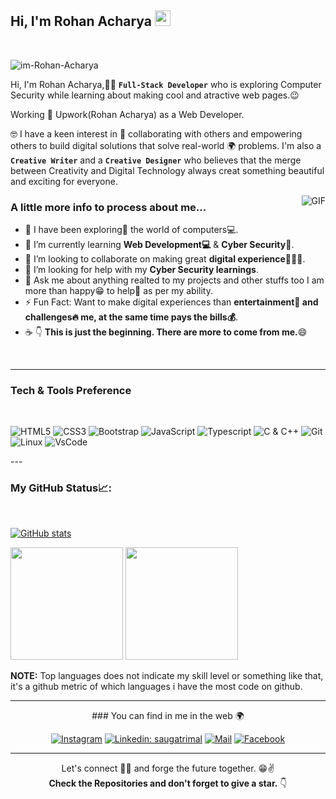 <h2> Hi, I'm Rohan Acharya <img src="https://media.giphy.com/media/hvRJCLFzcasrR4ia7z/giphy.gif" width="25px"></h2>

<br/>
<p align="left"> <img src="https://komarev.com/ghpvc/?username=im-Rohan-Acharya&label=Profile Views&color=blue&style=plastic" alt="im-Rohan-Acharya" /> </p>

Hi, I'm Rohan Acharya,👨‍💻 **`Full-Stack Developer`** who is exploring Computer Security while learning about making cool and atractive web pages.😉

Working 💼 <a src="https://www.upwork.com/freelancers/~0182a20267d537d9e6">Upwork(Rohan Acharya)</a> as a Web Developer.

🤓 I have a keen interest in 🤝 collaborating with others and empowering others to build digital solutions that solve real-world 🌍 problems. I'm also a **`Creative Writer`** and a **`Creative Designer`** who believes that the merge between Creativity and Digital Technology always creat something beautiful and exciting for everyone.

<img align="right" alt="GIF" src="https://media.giphy.com/media/IpeYSEZshTefe/giphy.gif" />
 
 ### A little more info to process about me... 

- 🔭 I have been exploring🔭 the world of computers💻.
- 🌱 I’m currently learning **Web Development💻** & **Cyber Security🔐**.
- 👯 I’m looking to collaborate on making great **digital experience🧑‍🤝‍🧑**.
- 🤔 I’m looking for help with my **Cyber Security learnings**.
- 💬 Ask me about anything realted to my projects and other stuffs too I am more than happy😁 to help👯 as per my ability. 
- ⚡ Fun Fact: Want to make digital experiences than **entertainment🕺 and challenges🔥 me, at the same time pays the bills💰**. 
- ☕ 👇 **This is just the beginning. There are more to come from me.**😄

<br>

---

### Tech & Tools Preference
<br>

![HTML5](https://img.shields.io/badge/-HTML5-black?style=for-the-badge&logo=html5&logoColor=white)
![CSS3](https://img.shields.io/badge/-CSS3-black?style=for-the-badge&logo=css3&logoColor=1572B6)
![Bootstrap](https://img.shields.io/badge/-Bootstrap-black?style=for-the-badge&logo=Bootstrap)
![JavaScript](https://img.shields.io/badge/-JavaScript-black?style=for-the-badge&logo=javascript)
![Typescript](https://img.shields.io/badge/-Nodejs-black?style=for-the-badge&logo=Typescript&logoColor=5df58b)
![C & C++](https://img.shields.io/badge/-C%20&%20C++-black?style=for-the-badge&logo=C%20&%20C++)
![Git](https://img.shields.io/badge/-Git-black?style=for-the-badge&logo=Git)    
![Linux](https://img.shields.io/badge/-Linux-black?style=for-the-badge&logo=Linux&logoColor=FCC624)
![VsCode](https://img.shields.io/badge/-VS%20Code-black?style=for-the-badge&logo=visual%20studio%20code&logoColor=white)
</div>
---

### My GitHub Status📈: 
<br> 

[![GitHub stats]( https://github-readme-streak-stats.herokuapp.com/?user=im-Rohan-Acharya&theme=radical)](https://github.com/saugat-rimal)
<p>
  <img height="180em" src="https://github-readme-stats.vercel.app/api?username=im-Rohan-Acharya&show_icons=true&hide_border=true&&count_private=true&include_all_commits=true&theme=radical" />
  <img height="180em" src="https://github-readme-stats.vercel.app/api/top-langs/?username=im-Rohan-Acharya&count_private=true&include_all_commits=true&show_icons=true&hide_border=true&hide=html&layout=compact&langs_count=8&theme=radical"/>
</p>


**NOTE:** Top languages does not indicate my skill level or something like that, it's a github metric of which languages i have the most code on github.
</div>
 
 
---

<div align="center">
### You can find in me in the web 🌍

[![Instagram](http://img.shields.io/badge/-Instagram-E4405F?style=flat&logo=instagram&logoColor=white)](https://www.instagram.com/rohan___acharya/)
[![Linkedin: saugatrimal](https://img.shields.io/badge/-LinkedIn-blue?style=flat-square&logo=Linkedin&logoColor=white&link=https://www.linkedin.com/in/saugatrimal/)](https://www.linkedin.com/in/rohan-acharya-467282186/)
[![Mail](https://img.shields.io/badge/-Gmail-D14836?style=flat&logo=gmail&logoColor=white)](mailto:rohanacharya42@gmail.com)
[![Facebook](https://img.shields.io/badge/-Facebook-2962ff?style=flat&logo=facebook&logoColor=white&link=https://www.facebook.com/saugatrimal.pro/)](https://www.facebook.com/rohan.acharya.520)

</div>

---


<div align="center">  
      
 
Let's connect 👨‍💻 and forge the future together. 😁✌ 
<br>
**Check the Repositories and don't forget to give a star.** 👇

<!-- 
Want to give some Credit. Simply uncomment the next line
Github profile Readme inspired by  [@sim-Rohan-Acharya](https://github.com/im-Rohan-Acharya)


A shoutout to my friend <a src="https://github.com/saugat-rimal">Saugat Rimal</a>,
for helping me in this project.
-->

</div>

